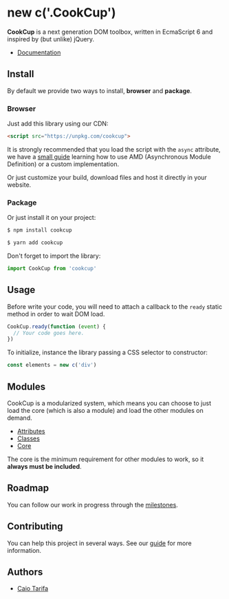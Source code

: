 # new c('.CookCup')

**CookCup** is a next generation DOM toolbox, written in EcmaScript 6 and inspired by (but unlike) jQuery.

- [Documentation](https://github.com/cookcup/cookcup/wiki)

## Install

By default we provide two ways to install, **browser** and **package**.

### Browser

Just add this library using our CDN:

```html
<script src="https://unpkg.com/cookcup">
```

It is strongly recommended that you load the script with the `async` attribute, we have a [small guide](https://github.com/cookcup/cookcup/wiki/Guide:-Asynchronous-load) learning how to use AMD (Asynchronous Module Definition) or a custom implementation.

Or just customize your build, download files and host it directly in your website.

### Package

Or just install it on your project:

```bash
$ npm install cookcup
```

```bash
$ yarn add cookcup
```

Don't forget to import the library:

```javascript
import CookCup from 'cookcup'
```

## Usage

Before write your code, you will need to attach a callback to the `ready` static method in order to wait DOM load.

```javascript
CookCup.ready(function (event) {
  // Your code goes here.
})
```

To initialize, instance the library passing a CSS selector to constructor:

```javascript
const elements = new c('div')
```

## Modules

CookCup is a modularized system, which means you can choose to just load the core (which is also a module) and load the other modules on demand.

- [Attributes](https://github.com/cookcup/cookcup/wiki/Module:-Attributes)
- [Classes](https://github.com/cookcup/cookcup/wiki/Module:-Classes)
- [Core](https://github.com/cookcup/cookcup/wiki/Module:-Core)

The core is the minimum requirement for other modules to work, so it **always must be included**.

## Roadmap

You can follow our work in progress through the [milestones](https://github.com/cookcup/cookcup/milestones).

## Contributing

You can help this project in several ways. See our [guide](#) for more information.

## Authors

- [Caio Tarifa](/caiotarifa)